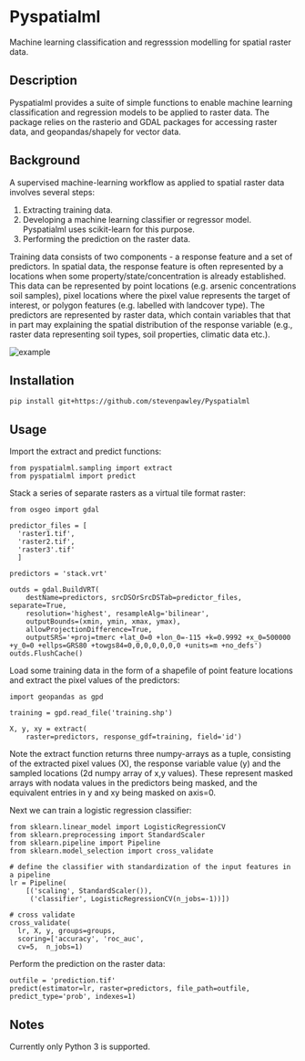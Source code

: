 # Pyspatialml
Machine learning classification and regresssion modelling for spatial raster data.

## Description
Pyspatialml provides a suite of simple functions to enable machine learning classification and regression models to be applied to raster data. The package relies on the rasterio and GDAL packages for accessing raster data, and geopandas/shapely for vector data.

## Background

A supervised machine-learning workflow as applied to spatial raster data involves several steps:
1. Extracting training data.
2. Developing a machine learning classifier or regressor model. Pyspatialml uses scikit-learn for this purpose.
3. Performing the prediction on the raster data.

Training data consists of two components - a response feature and a set of predictors. In spatial data, the response feature is often represented by a locations when some property/state/concentration is already established. This data can be represented by point locations (e.g. arsenic concentrations soil samples), pixel locations where the pixel value represents the target of interest, or polygon features (e.g. labelled with landcover type). The predictors are represented by raster data, which contain variables that that in part may explaining the spatial distribution of the response variable (e.g., raster data representing soil types, soil properties, climatic data etc.).

![example](https://github.com/stevenpawley/Pyspatialml/blob/master/img/Pyspatialml_training.svg)

## Installation
```
pip install git+https://github.com/stevenpawley/Pyspatialml
```

## Usage

Import the extract and predict functions:
```
from pyspatialml.sampling import extract
from pyspatialml import predict
```

Stack a series of separate rasters as a virtual tile format raster:
```
from osgeo import gdal

predictor_files = [
  'raster1.tif',
  'raster2.tif',
  'raster3'.tif'
  ]

predictors = 'stack.vrt'

outds = gdal.BuildVRT(
    destName=predictors, srcDSOrSrcDSTab=predictor_files, separate=True,
    resolution='highest', resampleAlg='bilinear',
    outputBounds=(xmin, ymin, xmax, ymax),
    allowProjectionDifference=True,
    outputSRS='+proj=tmerc +lat_0=0 +lon_0=-115 +k=0.9992 +x_0=500000 +y_0=0 +ellps=GRS80 +towgs84=0,0,0,0,0,0,0 +units=m +no_defs')
outds.FlushCache()
```

Load some training data in the form of a shapefile of point feature locations and extract the pixel values of the predictors:

```
import geopandas as gpd

training = gpd.read_file('training.shp')

X, y, xy = extract(
    raster=predictors, response_gdf=training, field='id')
```

Note the extract function returns three numpy-arrays as a tuple, consisting of the extracted pixel values (X), the response variable value (y) and the sampled locations (2d numpy array of x,y values). These represent masked arrays with nodata values in the predictors being masked, and the equivalent entries in y and xy being masked on axis=0.

Next we can train a logistic regression classifier:

```
from sklearn.linear_model import LogisticRegressionCV
from sklearn.preprocessing import StandardScaler
from sklearn.pipeline import Pipeline
from sklearn.model_selection import cross_validate

# define the classifier with standardization of the input features in a pipeline
lr = Pipeline(
    [('scaling', StandardScaler()),
     ('classifier', LogisticRegressionCV(n_jobs=-1))])

# cross validate
cross_validate(
  lr, X, y, groups=groups,
  scoring=['accuracy', 'roc_auc',
  cv=5,  n_jobs=1)
```

Perform the prediction on the raster data:

```
outfile = 'prediction.tif'
predict(estimator=lr, raster=predictors, file_path=outfile, predict_type='prob', indexes=1)
```

## Notes

Currently only Python 3 is supported.
